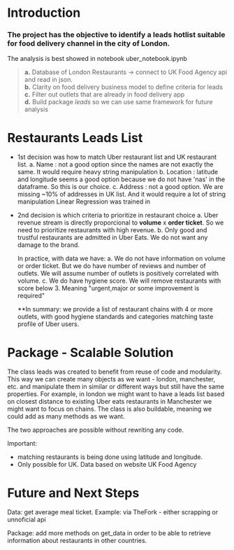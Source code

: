 # Introduction
### The project has the objective to identify a leads hotlist suitable for food delivery channel in the city of London.

The analysis is best showed in notebook uber_notebook.ipynb

> **a.** Database of London Restaurants -> connect to UK Food Agency api and read in json.\
**b.** Clarity on food delivery business model to define criteria for leads\
**c.** Filter out outlets that are already in food delivery app\
**d.** Build package *leads* so we can use same framework for future analysis


# Restaurants Leads List

- 1st decision was how to match Uber restaurant list and UK restaurant list. 
      a. Name : not a good option since the names are not exactly the same. It would require heavy string manipulation
      b. Location : latitude and longitude seems a good option because we do not have 'nas' in the dataframe. So this is our choice. 
      c. Address : not a good option. We are missing ~10% of addresses in UK list. And it would require a lot of string manipulation Linear Regression was trained in 
      
- 2nd decision is which criteria to prioritize in restaurant choice
     a. Uber revenue stream is directly proporcional to **volume** x **order ticket**. So we need to prioritize restaurants with high revenue.
     b. Only good and trustful restaurants are admitted in Uber Eats. We do not want any damage to the brand.
     
  In practice, with data we have:
     a. We do not have information on volume or order ticket. But we do have number of reviews and number of outlets. We will assume number of outlets is positively correlated with volume.
     c. We do have hygiene score. We will remove restaurants with score below 3. Meaning "urgent,major or some improvement is required"

  **In summary: we provide a list of restaurant chains with 4 or more outlets, with good hygiene standards and categories matching taste profile of Uber users.

# Package - Scalable Solution

The class leads was created to benefit from reuse of code and modularity.
This way we can create many objects as we want - london, manchester, etc. and manipulate them in similar or different ways but still have the same properties.
For example, in london we might want to have a leads list based on closest distance to existing Uber eats restaurants
in Manchester we might want to focus on chains. 
The class is also buildable, meaning we could add as many methods as we want.

The two approaches are possible without rewriting any code.

Important: 
  - matching restaurants is being done using latitude and longitude.
  - Only possible for UK. Data based on website UK Food Agency

# Future and Next Steps

Data: get average meal ticket. Example: via TheFork - either scrapping or unnoficial api
      

Package: add more methods on get_data in order to be able to retrieve information about restaurants in other countries.
